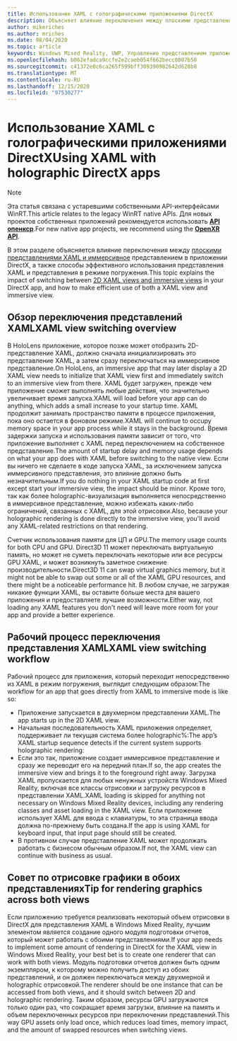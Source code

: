 ```yaml
---
title: Использование XAML с голографическими приложениями DirectX
description: Объясняет влияние переключения между плоскими представлениями XAML и иммерсивное представлением в приложении DirectX, а также позволяет эффективно использовать представление XAML и режим погружения.
author: mikeriches
ms.author: mriches
ms.date: 08/04/2020
ms.topic: article
keywords: Windows Mixed Reality, UWP, Управление представлением приложений, XAML, клавиатура, пошаговое руководство, DirectX
ms.openlocfilehash: b062efadca9ccfe2e2caeb054f662becc0807b50
ms.sourcegitcommit: c41372e0c6ca265f599bff309390982642d628b8
ms.translationtype: MT
ms.contentlocale: ru-RU
ms.lasthandoff: 12/15/2020
ms.locfileid: "97530277"
---
```

# <a name="using-xaml-with-holographic-directx-apps"></a><span data-ttu-id="5ccc2-104">Использование XAML с голографическими приложениями DirectX</span><span class="sxs-lookup"><span data-stu-id="5ccc2-104">Using XAML with holographic DirectX apps</span></span>

> [!NOTE]
> <span data-ttu-id="5ccc2-105">Эта статья связана с устаревшими собственными API-интерфейсами WinRT.</span><span class="sxs-lookup"><span data-stu-id="5ccc2-105">This article relates to the legacy WinRT native APIs.</span></span>  <span data-ttu-id="5ccc2-106">Для новых проектов собственных приложений рекомендуется использовать **[API опенкср](../native/openxr-getting-started.md)**.</span><span class="sxs-lookup"><span data-stu-id="5ccc2-106">For new native app projects, we recommend using the **[OpenXR API](../native/openxr-getting-started.md)**.</span></span>

<span data-ttu-id="5ccc2-107">В этом разделе объясняется влияние переключения между [плоскими представлениями XAML и иммерсивное](../../design/app-views.md) представлением в приложении DirectX, а также способы эффективного использования представления XAML и представления в режиме погружения.</span><span class="sxs-lookup"><span data-stu-id="5ccc2-107">This topic explains the impact of switching between [2D XAML views and immersive views](../../design/app-views.md) in your DirectX app, and how to make efficient use of both a XAML view and immersive view.</span></span>

## <a name="xaml-view-switching-overview"></a><span data-ttu-id="5ccc2-108">Обзор переключения представлений XAML</span><span class="sxs-lookup"><span data-stu-id="5ccc2-108">XAML view switching overview</span></span>

<span data-ttu-id="5ccc2-109">В HoloLens приложение, которое позже может отобразить 2D-представление XAML, должно сначала инициализировать это представление XAML, а затем сразу переключаться на иммерсивное представление.</span><span class="sxs-lookup"><span data-stu-id="5ccc2-109">On HoloLens, an immersive app that may later display a 2D XAML view needs to initialize that XAML view first and immediately switch to an immersive view from there.</span></span> <span data-ttu-id="5ccc2-110">XAML будет загружен, прежде чем приложение сможет выполнять любые действия, что значительно увеличивает время запуска.</span><span class="sxs-lookup"><span data-stu-id="5ccc2-110">XAML will load before your app can do anything, which adds a small increase to your startup time.</span></span> <span data-ttu-id="5ccc2-111">XAML продолжит занимать пространство памяти в процессе приложения, пока оно остается в фоновом режиме.</span><span class="sxs-lookup"><span data-stu-id="5ccc2-111">XAML will continue to occupy memory space in your app process while it stays in the background.</span></span> <span data-ttu-id="5ccc2-112">Время задержки запуска и использования памяти зависит от того, что приложение выполняет с XAML перед переключением на собственное представление.</span><span class="sxs-lookup"><span data-stu-id="5ccc2-112">The amount of startup delay and memory usage depends on what your app does with XAML before switching to the native view.</span></span> <span data-ttu-id="5ccc2-113">Если вы ничего не сделаете в коде запуска XAML, за исключением запуска иммерсивного представления, это влияние должно быть незначительным.</span><span class="sxs-lookup"><span data-stu-id="5ccc2-113">If you do nothing in your XAML startup code at first except start your immersive view, the impact should be minor.</span></span> <span data-ttu-id="5ccc2-114">Кроме того, так как более holographic-визуализация выполняется непосредственно в иммерсивное представление, можно избежать каких-либо ограничений, связанных с XAML, для этой отрисовки.</span><span class="sxs-lookup"><span data-stu-id="5ccc2-114">Also, because your holographic rendering is done directly to the immersive view, you'll avoid any XAML-related restrictions on that rendering.</span></span>

<span data-ttu-id="5ccc2-115">Счетчик использования памяти для ЦП и GPU.</span><span class="sxs-lookup"><span data-stu-id="5ccc2-115">The memory usage counts for both CPU and GPU.</span></span> <span data-ttu-id="5ccc2-116">Direct3D 11 может переключать виртуальную память, но может не суметь переключать некоторые или все ресурсы GPU XAML, и может возникнуть заметное снижение производительности.</span><span class="sxs-lookup"><span data-stu-id="5ccc2-116">Direct3D 11 can swap virtual graphics memory, but it might not be able to swap out some or all of the XAML GPU resources, and there might be a noticeable performance hit.</span></span> <span data-ttu-id="5ccc2-117">В любом случае, не загружая никакие функции XAML, вы оставите больше места для вашего приложения и предоставляете лучшие возможности.</span><span class="sxs-lookup"><span data-stu-id="5ccc2-117">Either way, not loading any XAML features you don't need will leave more room for your app and provide a better experience.</span></span>

## <a name="xaml-view-switching-workflow"></a><span data-ttu-id="5ccc2-118">Рабочий процесс переключения представления XAML</span><span class="sxs-lookup"><span data-stu-id="5ccc2-118">XAML view switching workflow</span></span>

<span data-ttu-id="5ccc2-119">Рабочий процесс для приложения, который переходит непосредственно из XAML в режим погружения, выглядит следующим образом:</span><span class="sxs-lookup"><span data-stu-id="5ccc2-119">The workflow for an app that goes directly from XAML to immersive mode is like so:</span></span>
* <span data-ttu-id="5ccc2-120">Приложение запускается в двухмерном представлении XAML.</span><span class="sxs-lookup"><span data-stu-id="5ccc2-120">The app starts up in the 2D XAML view.</span></span>
* <span data-ttu-id="5ccc2-121">Начальная последовательность XAML приложения определяет, поддерживает ли текущая система более holographic%:</span><span class="sxs-lookup"><span data-stu-id="5ccc2-121">The app’s XAML startup sequence detects if the current system supports holographic rendering:</span></span>
* <span data-ttu-id="5ccc2-122">Если это так, приложение создает иммерсивное представление и сразу же переводит его на передний план.</span><span class="sxs-lookup"><span data-stu-id="5ccc2-122">If so, the app creates the immersive view and brings it to the foreground right away.</span></span> <span data-ttu-id="5ccc2-123">Загрузка XAML пропускается для любых ненужных устройств Windows Mixed Reality, включая все классы отрисовки и загрузку ресурсов в представлении XAML.</span><span class="sxs-lookup"><span data-stu-id="5ccc2-123">XAML loading is skipped for anything not necessary on Windows Mixed Reality devices, including any rendering classes and asset loading in the XAML view.</span></span> <span data-ttu-id="5ccc2-124">Если приложение использует XAML для ввода с клавиатуры, то эта страница ввода должна по-прежнему быть создана.</span><span class="sxs-lookup"><span data-stu-id="5ccc2-124">If the app is using XAML for keyboard input, that input page should still be created.</span></span>
* <span data-ttu-id="5ccc2-125">В противном случае представление XAML может продолжать работать с бизнесом обычным образом.</span><span class="sxs-lookup"><span data-stu-id="5ccc2-125">If not, the XAML view can continue with business as usual.</span></span>

## <a name="tip-for-rendering-graphics-across-both-views"></a><span data-ttu-id="5ccc2-126">Совет по отрисовке графики в обоих представлениях</span><span class="sxs-lookup"><span data-stu-id="5ccc2-126">Tip for rendering graphics across both views</span></span>

<span data-ttu-id="5ccc2-127">Если приложению требуется реализовать некоторый объем отрисовки в DirectX для представления XAML в Windows Mixed Reality, лучшим элементом является создание одного модуля подготовки отчетов, который может работать с обоими представлениями.</span><span class="sxs-lookup"><span data-stu-id="5ccc2-127">If your app needs to implement some amount of rendering in DirectX for the XAML view in Windows Mixed Reality, your best bet is to create one renderer that can work with both views.</span></span> <span data-ttu-id="5ccc2-128">Модуль подготовки отчетов должен быть одним экземпляром, к которому можно получить доступ из обоих представлений, и он должен переключаться между двухмерной и holographic отрисовкой.</span><span class="sxs-lookup"><span data-stu-id="5ccc2-128">The renderer should be one instance that can be accessed from both views, and it should switch between 2D and holographic rendering.</span></span> <span data-ttu-id="5ccc2-129">Таким образом, ресурсы GPU загружаются только один раз, что сокращает время загрузки, влияние на память и объем переключенных ресурсов при переключении представлений.</span><span class="sxs-lookup"><span data-stu-id="5ccc2-129">This way GPU assets only load once, which reduces load times, memory impact, and the amount of swapped resources when switching views.</span></span>
